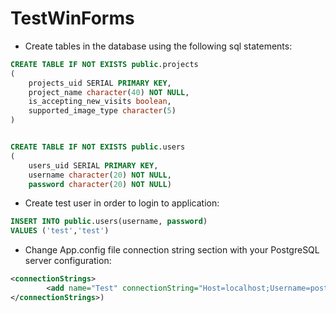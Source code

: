 # TestWinForms

- Create tables in the database using the following sql statements:

``` sql
CREATE TABLE IF NOT EXISTS public.projects
(
    projects_uid SERIAL PRIMARY KEY,
    project_name character(40) NOT NULL,
    is_accepting_new_visits boolean,
    supported_image_type character(5)
)


CREATE TABLE IF NOT EXISTS public.users
(
    users_uid SERIAL PRIMARY KEY,
    username character(20) NOT NULL,
    password character(20) NOT NULL)
```


- Create test user in order to login to application:

``` sql
INSERT INTO public.users(username, password)
VALUES ('test','test')
```

- Change App.config file connection string section with your PostgreSQL server configuration:

``` xml
<connectionStrings>
		<add name="Test" connectionString="Host=localhost;Username=postgres;Password=superuser;Database=test" providerName="System.Data.SqlClient" />
</connectionStrings>)
```
